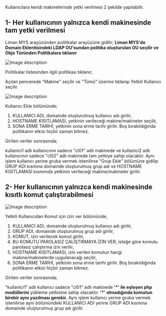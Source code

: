 Kullanıcılara kendi makinelerinde yetki verilmesi 2 şekilde yapılabilir.
## 1- Her kullanıcının yalnızca kendi makinesinde tam yetki verilmesi

Liman MYS arayüzünden politikalar arayüzüne gidilir;
 **Liman MYS'de Domain Eklentisindeki LDAP OU'sundan politika oluşturulan OU seçilir ve Obje Türünden Politikalara tıklanır**

![Image description](https://dev-to-uploads.s3.amazonaws.com/uploads/articles/f2ocde4qcqnvlotqqe7o.png)

Politikalar listesinden ilgili politikası tıklanır;

Açılan pencerede "Makine" seçilir ve "Tümü" üzerine tıklanıp Yetkili Kullanıcı seçilir.

![Image description](https://dev-to-uploads.s3.amazonaws.com/uploads/articles/tmag7kkwojdrsmejo1ns.png)

Kullanıcı Ekle bölümünde;

1. KULLANICI ADI, domainde oluşturulmuş kullanıcı adı girilir,
2. HOSTNAME KISITLAMASI, yetkinin verileceği makine/makineler seçilir,
3. SONA ERME TARİHİ, yetkinin sona erme tarihi girilir. Boş bırakıldığında politikanın etkisi hiçbir zaman bitmez.

Girilen veriler sonrasında;

kullanici1 adlı kullanıcının sadece "cl01" adlı makinede ve kullanici2 adlı kullanıcının sadece "cl02" adlı makinede tam yetkiye sahip olacaktır. Aynı işlem kullanıcı yerine gruba vermek istenilirse "Grup Ekle" bölümüne gidilip GRUP ADI kısmına domainde oluşturulmuş grup adı ve HOSTNAME KISITLAMASI kısmınıda yetkinin verileceği makine/makineler girilir.

## 2- Her kullanıcının yalnızca kendi makinesinde kısıtlı komut çalıştırabilmesi

![Image description](https://dev-to-uploads.s3.amazonaws.com/uploads/articles/dhw80le8xiicidhq77cn.png)

Yetkili Kullanıcıdan Komut için izin ver bölümünde;

1. KULLANICI ADI, domainde oluşturulmuş kullanıcı adı girilir,
2. GRUP ADI, domainde oluşturulmuş grup adı girilir,
3. KOMUT, izin verilecek komut girilir,
4. BU KOMUTU PAROLASIZ ÇALIŞTIRMAYA İZİN VER, isteğe göre komutu parolasız çalıştırma izni verilir,
5. HOSTNAME KISITLAMASI, izin verilen komutun hangi makine/makinelerde uygulanacağı seçilir,
6. SONA ERME TARİHİ, yetkinin sona erme tarihi girilir. Boş bırakıldığında politikanın etkisi hiçbir zaman bitmez.

Girilen veriler sonrasında;

"kullanici1" adlı kullanıcı sadece "cl01" adlı makinede **'*' ile eşleşen php modüllerini** yükleme yetkisine sahip olacaktır. **'*' olmadığında komutun birebir aynı yazılması gerekir.** Aynı işlem kullanıcı yerine gruba vermek istenilirse aynı bölümündeki KULLANICI ADI yerine GRUP ADI kısmına domainde oluşturulmuş grup adı girilir.
